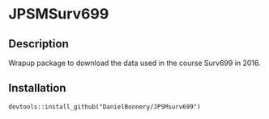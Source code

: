 # JPSMSurv699

## Description

Wrapup package to download the data used in the course Surv699 in 2016.

## Installation

`devtools::install_github("DanielBonnery/JPSMsurv699")`





